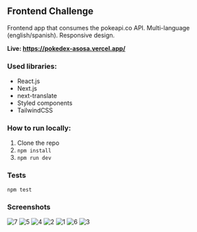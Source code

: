 ## Frontend Challenge
Frontend app that consumes the pokeapi.co API. Multi-language (english/spanish). Responsive design.

**Live: https://pokedex-asosa.vercel.app/**

### Used libraries:
- React.js
- Next.js
- next-translate
- Styled components
- TailwindCSS

### How to run locally:
1) Clone the repo
2) ```npm install```
3) ```npm run dev```

### Tests
```npm test```

### Screenshots

![7](https://user-images.githubusercontent.com/23263273/127800575-75fc37d9-37fa-493c-85c0-87034d13ba7d.png)
![5](https://user-images.githubusercontent.com/23263273/127800578-41b2f747-6e57-4b63-a85f-f27c2b2fbaf2.png)
![4](https://user-images.githubusercontent.com/23263273/127800580-326a62af-f163-4b8a-a6e9-39188b797c79.png)
![2](https://user-images.githubusercontent.com/23263273/127800588-83988e71-6348-4945-a6f7-2aa03c752b3e.png)
![1](https://user-images.githubusercontent.com/23263273/127800594-a2581a2d-357c-43d2-b131-3667b51b395d.png)
![6](https://user-images.githubusercontent.com/23263273/127800599-fc01ed3b-a1df-447e-a90c-7c1f60306b88.png)
![3](https://user-images.githubusercontent.com/23263273/127800602-9280822c-19de-410f-ab81-637c1d1da79a.png)
